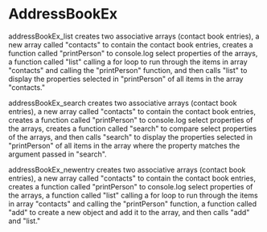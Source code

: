 AddressBookEx
==================

addressBookEx_list creates two associative arrays (contact book entries), a new array called "contacts" to contain the contact book entries, creates a function called "printPerson" to console.log select properties of the arrays, a function called "list" calling a for loop to run through the items in array "contacts" and calling the "printPerson" function, and then calls "list" to display the properties selected in "printPerson" of all items in the array "contacts."

addressBookEx_search creates two associative arrays (contact book entries), a new array called "contacts" to contain the contact book entries, creates a function called "printPerson" to console.log select properties of the arrays, creates a function called "search" to compare select properties of the arrays, and then calls "search" to display the properties selected in "printPerson" of all items in the array where the property matches the argument passed in "search".

addressBookEx_newentry creates two associative arrays (contact book entries), a new array called "contacts" to contain the contact book entries, creates a function called "printPerson" to console.log select properties of the arrays, a function called "list" calling a for loop to run through the items in array "contacts" and calling the "printPerson" function, a function called "add" to create a new object and add it to the array, and then calls "add" and "list."

